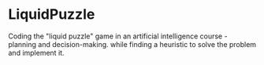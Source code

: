 # LiquidPuzzle
Coding the "liquid puzzle" game in an artificial intelligence course - planning and decision-making. while finding a heuristic to solve the problem and implement it.
